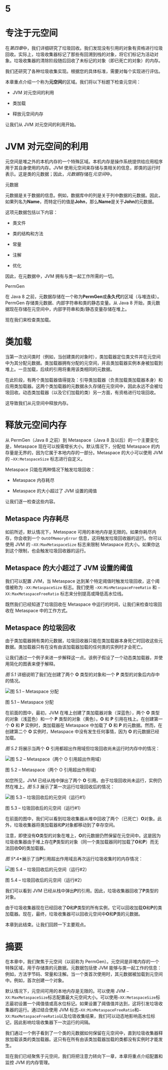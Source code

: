 # 5

# 专注于元空间

在*第四章*中，我们详细研究了垃圾回收。我们发现没有引用的对象有资格进行垃圾回收。实际上，垃圾收集器标记了那些有回溯到栈的对象，将它们标记为活动对象。垃圾收集器的清除阶段随后回收了未标记的对象（即已死亡的对象）的内存。

我们还研究了各种垃圾收集实现。根据您的具体标准，需要对每个实现进行评估。

本章重点介绍一个称为**元空间**的区域。我们将以下标题下检查元空间：

+   JVM 对元空间的利用

+   类加载

+   释放元空间内存

让我们从 JVM 对元空间的利用开始。

# JVM 对元空间的利用

元空间是堆之外的本机内存的一个特殊区域。本机内存是操作系统提供给应用程序用于其自身使用的内存。JVM 使用元空间来存储与类相关的信息，即类的运行时表示。这是类的元数据；因此，*元数据*存储在*元空间*中。

元数据

元数据是关于数据的信息。例如，数据库中的列是关于列中数据的元数据。因此，如果列名为**Name**，而特定行的值是**John**，那么**Name**是关于**John**的元数据。

这项元数据包括以下内容：

+   类文件

+   类的结构和方法

+   常量

+   注解

+   优化

因此，在元数据中，JVM 拥有与类一起工作所需的一切。

PermGen

在 Java 8 之前，元数据存储在一个称为**PermGen**或**永久代**的区域（与堆连续）。PermGen 存储类元数据、内部字符串和类的静态变量。从 Java 8 开始，类元数据现在存储在元空间中，内部字符串和类/静态变量存储在堆上。

现在我们来检查类加载。

# 类加载

当第一次访问类时（例如，当创建类的对象时），类加载器定位类文件并在元空间中为其分配元数据。类加载器拥有分配的元空间，并且类加载器实例本身被加载到堆上。一旦加载，后续的引用将重用该类相同的元数据。

在此阶段，有两个类加载器值得提及：引导类加载器（负责加载类加载器本身）和应用类加载器。这两个类加载器的元数据永久存储在元空间中，因此永远不会被垃圾回收。动态类加载器（以及它们加载的类）另一方面，有资格进行垃圾回收。

这导致我们从元空间中释放内存。

# 释放元空间内存

从 PermGen（Java 8 之前）到 Metaspace（Java 8 及以后）的一个主要变化是，Metaspace 现在可以按需增长大小。默认情况下，分配给 Metaspace 的内存量是无界的，因为它属于本地内存的一部分。Metaspace 的大小可以使用 JVM 的 `–XX:MetaspaceSize` 标志进行自定义。

Metaspace 只能在两种情况下触发垃圾回收：

+   Metaspace 内存耗尽

+   Metaspace 的大小超过了 JVM 设置的阈值

让我们逐一检查这些内容。

## Metaspace 内存耗尽

如前所述，默认情况下，Metaspace 可用的本地内存是无限的。如果你耗尽内存，你会收到一个 `OutOfMemoryError` 信息，这将触发垃圾回收器的运行。你可以使用 JVM 的 `–XX:MaxMetaspaceSize` 标志来限制 Metaspace 的大小。如果你达到这个限制，也会触发垃圾回收器的运行。

## Metaspace 的大小超过了 JVM 设置的阈值

我们可以配置 JVM，当 Metaspace 达到某个特定阈值时触发垃圾回收，这个阈值被称为 `-XX:MetaspaceSize` 标志。我们使用 `–XX:MinMetaspaceFreeRatio` 和 `–XX:MaxMetaspaceFreeRatio` 标志来分别提高或降低高水位线。

既然我们已经知道了垃圾回收在 Metaspace 中运行的时间，让我们来检查垃圾回收在 Metaspace 中的工作方式。

## Metaspace 的垃圾回收

由于类加载器拥有类的元数据，垃圾回收器只能在类加载器本身死亡时回收这些元数据。类加载器只有在没有由该加载器加载的任何类的实例时才会死亡。

让我们通过一个例子来进一步解释这一点。该例子假设了一个动态类加载器，并使用简化的图表来便于解释。

*图 5.1* 详细说明了我们在创建了两个 **O** 类型的对象和一个 **P** 类型的对象后内存中的情况。

![图 5.1 – Metaspace 分配](img/Figure_5.1_B18762.jpg)

图 5.1 – Metaspace 分配

在前面的图中，最初，JVM 在堆上创建了类加载器对象（深蓝色），两个 **O** 类型的对象（浅蓝色）和一个 **P** 类型的对象（黄色）。**O** 和 **P** 引用在栈上。在创建第一个 **O** 和 **P** 实例时，类加载器在 Metaspace 中加载了 **O** 和 **P** 的元数据。然而，在创建第二个 **O** 实例时，Metaspace 中没有发生任何事情，因为 **O** 的元数据已经加载。

*图 5.2* 将展示当两个 **O** 引用都超出作用域但垃圾回收尚未运行时内存中的情况：

![图 5.2 – Metaspace（两个 O 引用超出作用域）](img/Figure_5.2_B18762.jpg)

图 5.2 – Metaspace（两个 O 引用超出作用域）

如您所见，JVM 已经从栈中弹出了两个 **O** 引用。由于垃圾回收尚未运行，实例仍然在堆上。*图 5.3* 展示了第一次运行垃圾回收后的情况：

![图 5.3 – 垃圾回收后的元空间（运行#1）](img/Figure_5.3_B18762.jpg)

图 5.3 – 垃圾回收后的元空间（运行#1）

在前面的图中，我们可以看到垃圾收集器从堆中回收了两个（已死亡）**O**对象。此外，垃圾收集器将类加载器和**P**对象都移动到了幸存空间。

注意，即使没有**O**类型的对象在堆上，**O**的元数据仍然保留在元空间中。这是因为垃圾收集器由于堆上存在**P**类型的对象（同一个类加载器同时加载了**O**和**P**）而无法回收**O**的类加载器。

*图 5**.4*展示了当**P**引用超出作用域且再次运行垃圾收集时的内存情况：

![图 5.4 – 垃圾回收后的元空间（运行#2）](img/Figure_5.4_B18762.jpg)

图 5.4 – 垃圾回收后的元空间（运行#2）

我们可以看到 JVM 已经从栈中弹出**P**的引用。因此，垃圾收集器回收了**P**类型的对象。

由于垃圾收集器现在已经回收了**O**和**P**类型的所有实例，它可以回收加载**O**和**P**的类加载器。现在，最终，垃圾收集器可以回收元空间中**O**和**P**类的元数据。

本章到此结束。让我们回顾一下主要观点。

# 摘要

在本章中，我们聚焦于元空间（以前称为 PermGen）。元空间是非堆内存的一个特殊区域，用于存储类的元数据。元数据包括使 JVM 能够与类一起工作的信息：例如，方法字节码、常量和注解。当一个类首次使用时，其元数据被加载到元空间中。例如，首次创建一个对象。

默认情况下，元空间可用的本地内存是无限的。可以使用 JVM `–XX:MaxMetaspaceSize`标志配置最大元空间大小。可以使用`–XX:MetaspaceSize`标志最初设置一个阈值值或高水位标记。如果设置了阈值值并达到，这将引发垃圾收集器的运行。通过结合使用 JVM 标志`–XX:MinMetaspaceFreeRatio`和`–XX:MaxMetaspaceFreeRatio`以及垃圾收集结果，我们可以动态地影响高水位标记，因此影响垃圾收集器下一次运行的间隔。

我们通过一个例子看到了一个类的元数据如何保留在元空间中，直到垃圾收集器释放加载该类的类加载器。这只有在所有由该类加载器加载的类都没有实例时才能发生。

现在我们已经聚焦于元空间，我们将把注意力转向下一章，本章将重点介绍配置和监控 JVM 的内存管理。
